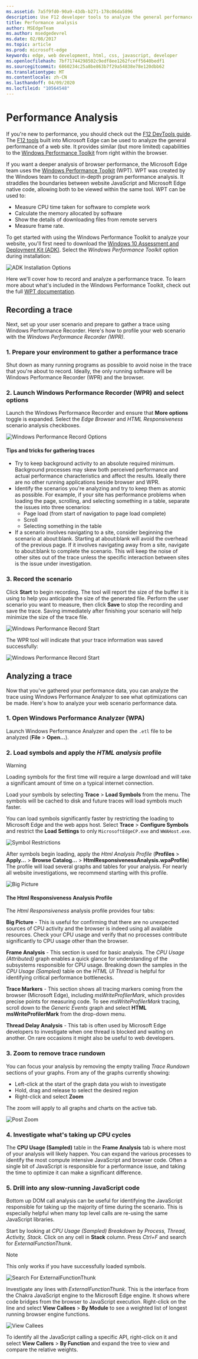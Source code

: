 ```yaml
---
ms.assetid: 7a5f9fd0-90a9-43db-b271-178c06da5896
description: Use F12 developer tools to analyze the general performance of websites.
title: Performance analysis
author: MSEdgeTeam
ms.author: msedgedevrel
ms.date: 02/08/2017
ms.topic: article
ms.prod: microsoft-edge
keywords: edge, web development, html, css, javascript, developer
ms.openlocfilehash: 7bf71744298502c9edf8ee1262fceff5640bedf1
ms.sourcegitcommit: 6860234c25a8be863b7f29a54838e78e120dbb62
ms.translationtype: MT
ms.contentlocale: zh-CN
ms.lasthandoff: 04/09/2020
ms.locfileid: "10564548"
---
```

# Performance Analysis

If you're new to performance, you should check out the [F12 DevTools guide](./devtools-guide.md).
The [F12 tools](./devtools-guide.md) built into Microsoft Edge can be used to analyze the general performance of a web site. It provides similar (but more limited) capabilities to the [Windows Performance Toolkit](https://docs.microsoft.com/windows-hardware/test/wpt/index) from right within the browser.



If you want a deeper analysis of browser performance, the Microsoft Edge team uses the [Windows Performance Toolkit](https://docs.microsoft.com/windows-hardware/test/wpt/index) (WPT). WPT was created by the Windows team to conduct in-depth program performance analysis. It straddles the boundaries between website JavaScript and Microsoft Edge native code, allowing both to be viewed within the same tool. WPT can be used to:
 - Measure CPU time taken for software to complete work
 - Calculate the memory allocated by software
 - Show the details of downloading files from remote servers
 - Measure frame rate.


To get started with using the Windows Performance Toolkit to analyze your website, you'll first need to download the [Windows 10 Assessment and Deployment Kit (ADK)](https://developer.microsoft.com/windows/hardware/windows-assessment-deployment-kit). Select the *Windows Performance Toolkit* option during installation:

![ADK Installation Options](./media/adk-installoptions.png)

Here we'll cover how to record and analyze a performance trace. To learn more about what's included in the Windows Performance Toolkit, check out the full [WPT documentation](https://docs.microsoft.com/windows-hardware/test/wpt/index).

## Recording a trace
Next, set up your user scenario and prepare to gather a trace using Windows Performance Recorder.
Here's how to profile your web scenario with the *Windows Performance Recorder (WPR)*.

### 1. Prepare your environment to gather a performance trace
Shut down as many running programs as possible to avoid noise in the trace that you're about to record. Ideally, the only running software will be Windows Performance Recorder (WPR) and the browser.

### 2. Launch Windows Performance Recorder (WPR) and select options
Launch the Windows Performance Recorder and ensure that **More options** toggle is expanded. Select the *Edge Browser* and *HTML Responsiveness* scenario analysis checkboxes.

![Windows Performance Record Options](./media/wprui-options.png)

#### Tips and tricks for gathering traces
- Try to keep background activity to an absolute required minimum. Background processes may skew both perceived performance and actual performance characteristics and affect the results. Ideally there are no other running applications beside browser and WPR.
- Identify the scenarios you're analyzing and try to keep them as atomic as possible. For example, if your site has performance problems when loading the page, scrolling, and selecting something in a table, separate the issues into three scenarios:
  - Page load (from start of navigation to page load complete)
  - Scroll
  - Selecting something in the table
- If a scenario involves navigating to a site, consider beginning the scenario at about:blank. Starting at about:blank will avoid the overhead of the previous page. If it involves navigating away from a site, navigate to about:blank to complete the scenario. This will keep the noise of other sites out of the trace unless the specific interaction between sites is the issue under investigation.

### 3. Record the scenario
Click **Start** to begin recording. The tool will report the size of the buffer it is using to help you anticipate the size of the generated file. Perform the user scenario you want to measure, then click **Save** to stop the recording and save the trace. Saving immediately after finishing your scenario will help minimize the size of the trace file.

![Windows Performance Record Start](./media/wprui-recording.png)

The WPR tool will indicate that your trace information was saved successfully:

![Windows Performance Record Start](./media/wprui-savecomplete.png)


## Analyzing a trace
Now that you've gathered your performance data, you can analyze the trace using Windows Performance Analyzer to see what optimizations can be made.
Here's how to analyze your web scenario performance data.

### 1. Open Windows Performance Analyzer (WPA)
Launch Windows Performance Analyzer and open the `.etl` file to be analyzed (**File** > **Open...**).

### 2. Load symbols and apply the *HTML analysis* profile

>[!WARNING]
> Loading symbols for the first time will require a large download and will take a significant amount of time on a typical internet connection.

Load your symbols by selecting **Trace** > **Load Symbols** from the menu. The symbols will be cached to disk and future traces will load symbols much faster.

You can load symbols significantly faster by restricting the loading to Microsoft Edge and the web apps host. Select **Trace** > **Configure Symbols** and restrict the **Load Settings** to only `MicrosoftEdgeCP.exe` and `WWAHost.exe`.

![Symbol Restrictions](./media/wpa-symbolrestrictions.png)

After symbols begin loading, apply the *Html Analysis Profile* (**Profiles** > **Apply...** > **Browse Catalog...** > **HtmlResponsivenessAnalysis.wpaProfile**) The profile will load several graphs and tables for your analysis. For nearly all website investigations, we recommend starting with this profile.

![Big Picture](./media/wpa-bigpicture.png)


#### The Html Responsiveness Analysis Profile
The *Html Responsiveness* analysis profile provides four tabs:

**Big Picture** - This is useful for confirming that there are no unexpected sources of CPU activity and the browser is indeed using all available resources. Check your CPU usage and verify that no processes contribute significantly to CPU usage other than the browser.

**Frame Analysis** - This section is used for basic analysis. The *CPU Usage (Attributed)* graph enables a quick glance for understanding of the subsystems responsible for CPU usage. Breaking down the samples in the *CPU Usage (Sampled)* table on the *HTML UI Thread* is helpful for identifying critical performance bottlenecks.

**Trace Markers** - This section shows all tracing markers coming from the browser (Microsoft Edge), including *msWriteProfilerMark*, which provides precise points for measuring code. To see *msWriteProfilerMark* tracing, scroll down to the  *Generic Events* graph and select **HTML msWriteProfilerMark** from the drop-down menu.

**Thread Delay Analysis** - This tab is often used by Microsoft Edge developers to investigate when one thread is blocked and waiting on another. On rare occasions it might also be useful to web developers.


### 3. Zoom to remove trace rundown
You can focus your analysis by removing the empty trailing *Trace Rundown* sections of your graphs. From any of the graphs currently showing:
 - Left-click at the start of the graph data you wish to investigate
 - Hold, drag and release to select the desired region
 - Right-click and select **Zoom**

The zoom will apply to all graphs and charts on the active tab.

![Post Zoom](./media/wpa-postzoom.png)


### 4. Investigate what's taking up CPU cycles
 The **CPU Usage (Sampled)** table in the **Frame Analysis** tab is where most of your analysis will likely happen. You can expand the various processes to identify the most compute intensive JavaScript and browser code. Often a single bit of JavaScript is responsible for a performance issue, and taking the time to optimize it can make a significant difference.

### 5. Drill into any slow-running JavaScript code
Bottom up DOM call analysis can be useful for identifying the JavaScript responsible for taking up the majority of time during the scenario. This is especially helpful when many top level calls are re-using the same JavaScript libraries.

Start by looking at *CPU Usage (Sampled) Breakdown by Process, Thread, Activity, Stack*. Click on any cell in **Stack** column. Press *Ctrl+F* and search for *ExternalFunctionThunk*.

>[!NOTE] 
>This only works if you have successfully loaded symbols.

![Search For ExternalFunctionThunk](./media/wpa-externalfunctionthunk.png)

Investigate any lines with *ExternalFunctionThunk*. This is the interface from the Chakra JavaScript engine to the Microsoft Edge engine. It shows where code bridges from the browser to JavaScript execution. Right-click on the line and select **View Callees** > **By Module** to see a weighted list of longest running browser engine functions.

![View Callees](./media/wpa-viewcallees.png)

To identify all the JavaScript calling a specific API, right-click on it and select **View Callers** > **By Function** and expand the tree to view and compare the relative weights.
